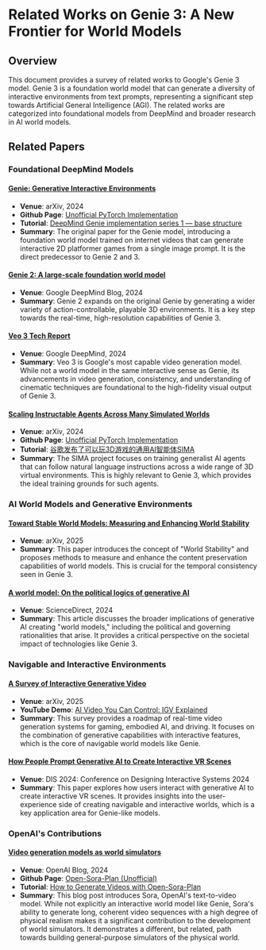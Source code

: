 # Related Works on Genie 3: A New Frontier for World Models

## Overview

This document provides a survey of related works to Google's Genie 3 model. Genie 3 is a foundation world model that can generate a diversity of interactive environments from text prompts, representing a significant step towards Artificial General Intelligence (AGI). The related works are categorized into foundational models from DeepMind and broader research in AI world models.

## Related Papers

### Foundational DeepMind Models

#### [Genie: Generative Interactive Environments](https://arxiv.org/abs/2402.15391)
- **Venue**: arXiv, 2024
- **Github Page**: [Unofficial PyTorch Implementation](https://github.com/myscience/open-genie)
- **Tutorial**: [DeepMind Genie implementation series 1 — base structure](https://dohyeongkim.medium.com/deepmind-genie-implementation-series-1-base-structure-47727338cc1a)
- **Summary**: The original paper for the Genie model, introducing a foundation world model trained on internet videos that can generate interactive 2D platformer games from a single image prompt. It is the direct predecessor to Genie 2 and 3.

#### [Genie 2: A large-scale foundation world model](https://deepmind.google/discover/blog/genie-2-a-large-scale-foundation-world-model/)
- **Venue**: Google DeepMind Blog, 2024
- **Summary**: Genie 2 expands on the original Genie by generating a wider variety of action-controllable, playable 3D environments. It is a key step towards the real-time, high-resolution capabilities of Genie 3.

#### [Veo 3 Tech Report](https://storage.googleapis.com/deepmind-media/veo/Veo-3-Tech-Report.pdf)
- **Venue**: Google DeepMind, 2024
- **Summary**: Veo 3 is Google's most capable video generation model. While not a world model in the same interactive sense as Genie, its advancements in video generation, consistency, and understanding of cinematic techniques are foundational to the high-fidelity visual output of Genie 3.

#### [Scaling Instructable Agents Across Many Simulated Worlds](https://arxiv.org/abs/2404.10179)
- **Venue**: arXiv, 2024
- **Github Page**: [Unofficial PyTorch Implementation](https://github.com/kyegomez/SIMA)
- **Tutorial**: [谷歌发布了可以玩3D游戏的通用AI智能体SIMA](https://zhuanlan.zhihu.com/p/687104325)
- **Summary**: The SIMA project focuses on training generalist AI agents that can follow natural language instructions across a wide range of 3D virtual environments. This is highly relevant to Genie 3, which provides the ideal training grounds for such agents.

### AI World Models and Generative Environments

#### [Toward Stable World Models: Measuring and Enhancing World Stability](https://arxiv.org/abs/2503.08122)
- **Venue**: arXiv, 2025
- **Summary**: This paper introduces the concept of "World Stability" and proposes methods to measure and enhance the content preservation capabilities of world models. This is crucial for the temporal consistency seen in Genie 3.

#### [A world model: On the political logics of generative AI](https://www.sciencedirect.com/science/article/pii/S0962629824000830)
- **Venue**: ScienceDirect, 2024
- **Summary**: This article discusses the broader implications of generative AI creating "world models," including the political and governing rationalities that arise. It provides a critical perspective on the societal impact of technologies like Genie 3.

### Navigable and Interactive Environments

#### [A Survey of Interactive Generative Video](https://arxiv.org/abs/2504.21853)
- **Venue**: arXiv, 2025
- **YouTube Demo**: [AI Video You Can Control: IGV Explained](https://www.youtube.com/watch?v=fXcBCVXVcqI)
- **Summary**: This survey provides a roadmap of real-time video generation systems for gaming, embodied AI, and driving. It focuses on the combination of generative capabilities with interactive features, which is the core of navigable world models like Genie.

#### [How People Prompt Generative AI to Create Interactive VR Scenes](https://dl.acm.org/doi/10.1145/3643834.3661547)
- **Venue**: DIS 2024: Conference on Designing Interactive Systems 2024
- **Summary**: This paper explores how users interact with generative AI to create interactive VR scenes. It provides insights into the user-experience side of creating navigable and interactive worlds, which is a key application area for Genie-like models.
### OpenAI's Contributions

#### [Video generation models as world simulators](https://openai.com/index/video-generation-models-as-world-simulators/)
- **Venue**: OpenAI Blog, 2024
- **Github Page**: [Open-Sora-Plan (Unofficial)](https://github.com/PKU-YuanGroup/Open-Sora-Plan)
- **Tutorial**: [How to Generate Videos with Open-Sora-Plan](https://medium.com/data-science/how-to-generate-videos-with-open-sora-plan-video-generation-model-fdee4151ec90)
- **Summary**: This blog post introduces Sora, OpenAI's text-to-video model. While not explicitly an interactive world model like Genie, Sora's ability to generate long, coherent video sequences with a high degree of physical realism makes it a significant contribution to the development of world simulators. It demonstrates a different, but related, path towards building general-purpose simulators of the physical world.